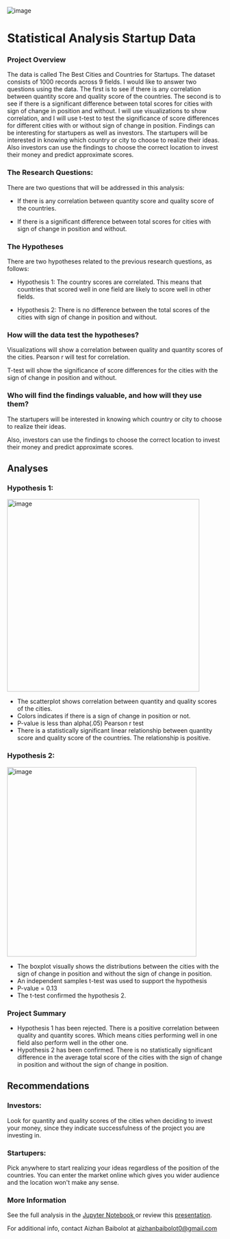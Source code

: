 ![image](https://user-images.githubusercontent.com/98500457/200929426-c36372b2-308b-41d0-b5bc-ea168a585372.png)

# **Statistical Analysis Startup Data**
### Project Overview <p>
The data is called The Best Cities and Countries for Startups. The dataset consists of 1000 records across 9 fields. I would like to answer two questions 
using the data. The first is to see if there is any correlation between quantity score and quality score of the countries. The second is to see if there
is a significant difference between total scores for cities with sign of change in position and without. I will use visualizations to show correlation,
and I will use t-test to test the significance of score differences for different cities with or without sign of change in position. Findings can be 
interesting for startupers as well as investors. The startupers will be interested in knowing which country or city to choose to realize their ideas. 
Also investors can use the findings to choose the correct location to invest their money and predict approximate scores.

### The Research Questions: 
There are two questions that will be addressed in this analysis:

* If there is any correlation between quantity score and quality score of the countries.
  
* If there is a significant difference between total scores for cities with sign of change in position and without.
  
### The Hypotheses
There are two hypotheses related to the previous research questions, as follows:
 
* Hypothesis 1: The country scores are correlated. This means that countries that scored well in one field are likely to score well in other fields.
  
* Hypothesis 2: There is no difference between the total scores of the cities with sign of change in position and without.
  
### How will the data test the hypotheses?

Visualizations will show a correlation between quality and quantity scores of the cities. Pearson r will test for correlation.  

T-test will show the significance of score differences for the cities with the sign of change in position and without. 

### Who will find the findings valuable, and how will they use them?

The startupers will be interested in knowing which country or city to choose to realize their ideas. 

Also, investors can use the findings to choose the correct location to invest their money and predict approximate scores.

## Analyses
  
### Hypothesis 1:

<img width="449" alt="image" src="https://user-images.githubusercontent.com/98500457/200925797-3049f621-0a50-45ab-8f30-fd582e536242.png">

* The scatterplot shows correlation between quantity and quality scores of the cities.
* Colors indicates if there is a sign of change in position or not.
* P-value is less than alpha(.05) Pearson r test
* There is a statistically significant linear relationship between quantity score and quality score of the countries. The relationship is positive.

### Hypothesis 2:

<img width="442" alt="image" src="https://user-images.githubusercontent.com/98500457/200926278-105a7fe0-a65f-41e0-961e-40c280c02ef7.png">

* The boxplot visually shows  the distributions between the cities with the sign of change in position and without the sign of change in position.
* An independent samples t-test was used to support the hypothesis 
* P-value = 0.13
* The t-test confirmed the hypothesis 2.

### Project Summary
* Hypothesis 1 has been rejected. There is a positive correlation between quality and quantity scores. Which means cities performing well in one field also perform well in the other one.
* Hypothesis 2 has been confirmed. There is no statistically significant difference in the average total score of the cities with the sign of change in position and without the sign of change in position.

## Recommendations
### Investors:
Look for quantity and quality scores of the cities when deciding to invest your money, since they indicate successfulness of the project you are investing in.
### Startupers:
Pick anywhere to start realizing your ideas regardless of the position of the countries. You can enter the market online which gives you wider audience and the location won't make any sense. 

### More Information
See the full analysis in the [Jupyter Notebook ](https://github.com/Aizhanbaibolot/Statistical-Analysis-Startup-Data/blob/main/capstone_3.ipynb) or review this [presentation](https://github.com/Aizhanbaibolot/Statistical-Analysis-Startup-Data/blob/main/capstone3_startups.pdf).

For additional info, contact Aizhan Baibolot at []()aizhanbaibolot0@gmail.com

